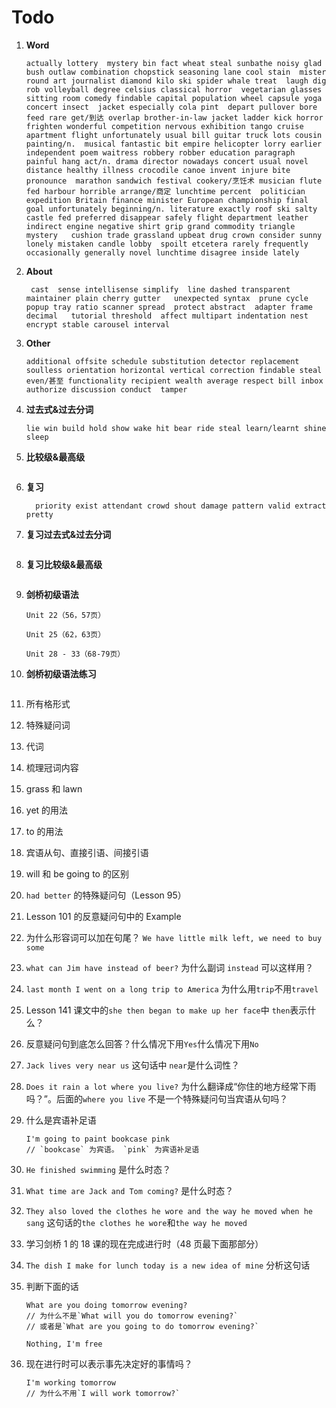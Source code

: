 # Todo

1. **Word**

   ```
   actually lottery  mystery bin fact wheat steal sunbathe noisy glad bush outlaw combination chopstick seasoning lane cool stain  mister round art journalist diamond kilo ski spider whale treat  laugh dig rob volleyball degree celsius classical horror  vegetarian glasses sitting room comedy findable capital population wheel capsule yoga concert insect  jacket especially cola pint  depart pullover bore feed rare get/到达 overlap brother-in-law jacket ladder kick horror frighten wonderful competition nervous exhibition tango cruise apartment flight unfortunately usual bill guitar truck lots cousin painting/n.  musical fantastic bit empire helicopter lorry earlier independent poem waitress robbery robber education paragraph painful hang act/n. drama director nowadays concert usual novel distance healthy illness crocodile canoe invent injure bite pronounce  marathon sandwich festival cookery/烹饪术 musician flute fed harbour horrible arrange/商定 lunchtime percent  politician expedition Britain finance minister European championship final goal unfortunately beginning/n. literature exactly roof ski salty castle fed preferred disappear safely flight department leather indirect engine negative shirt grip grand commodity triangle mystery   cushion trade grassland upbeat drug crown consider sunny lonely mistaken candle lobby  spoilt etcetera rarely frequently occasionally generally novel lunchtime disagree inside lately
   ```

2. **About**

   ```
    cast  sense intellisense simplify  line dashed transparent maintainer plain cherry gutter   unexpected syntax  prune cycle popup tray ratio scanner spread  protect abstract  adapter frame decimal   tutorial threshold  affect multipart indentation nest encrypt stable carousel interval
   ```

3. **Other**

   ```
   additional offsite schedule substitution detector replacement soulless orientation horizontal vertical correction findable steal even/甚至 functionality recipient wealth average respect bill inbox authorize discussion conduct  tamper
   ```

4. **过去式&过去分词**

   ```
   lie win build hold show wake hit bear ride steal learn/learnt shine sleep
   ```

5. **比较级&最高级**

   ```

   ```

6. **复习**

   ```
     priority exist attendant crowd shout damage pattern valid extract pretty
   ```

7. **复习过去式&过去分词**

   ```

   ```

8. **复习比较级&最高级**

   ```

   ```

9. **剑桥初级语法**

   ```
   Unit 22（56，57页）

   Unit 25（62，63页）

   Unit 28 - 33（68-79页）
   ```

10. **剑桥初级语法练习**

    ```

    ```

11. 所有格形式

12. 特殊疑问词

13. 代词

14. 梳理冠词内容

15. grass 和 lawn

16. yet 的用法

17. to 的用法

18. 宾语从句、直接引语、间接引语

19. will 和 be going to 的区别

20. `had better` 的特殊疑问句（Lesson 95）

21. Lesson 101 的反意疑问句中的 Example

22. 为什么形容词可以加在句尾？ `We have little milk left, we need to buy some`

23. `what can Jim have instead of beer?` 为什么副词 `instead` 可以这样用？

24. `last month I went on a long trip to America` 为什么用`trip`不用`travel`

25. Lesson 141 课文中的`she then began to make up her face`中 `then`表示什么？

26. 反意疑问句到底怎么回答？什么情况下用`Yes`什么情况下用`No`

27. `Jack lives very near us` 这句话中 `near`是什么词性？

28. `Does it rain a lot where you live?` 为什么翻译成“你住的地方经常下雨吗？”。后面的`where you live` 不是一个特殊疑问句当宾语从句吗？

29. 什么是宾语补足语

    ```
    I'm going to paint bookcase pink
    // `bookcase` 为宾语。 `pink` 为宾语补足语
    ```

30. `He finished swimming` 是什么时态？

31. `What time are Jack and Tom coming?` 是什么时态？

32. `They also loved the clothes he wore and the way he moved when he sang` 这句话的`the clothes he wore`和`the way he moved`

33. 学习剑桥 1 的 18 课的现在完成进行时（48 页最下面那部分）

34. `The dish I make for lunch today is a new idea of mine` 分析这句话

35. 判断下面的话

    ```
    What are you doing tomorrow evening?
    // 为什么不是`What will you do tomorrow evening?`
    // 或者是`What are you going to do tomorrow evening?`

    Nothing, I'm free
    ```

36. 现在进行时可以表示事先决定好的事情吗？

    ```
    I'm working tomorrow
    // 为什么不用`I will work tomorrow?`
    ```
